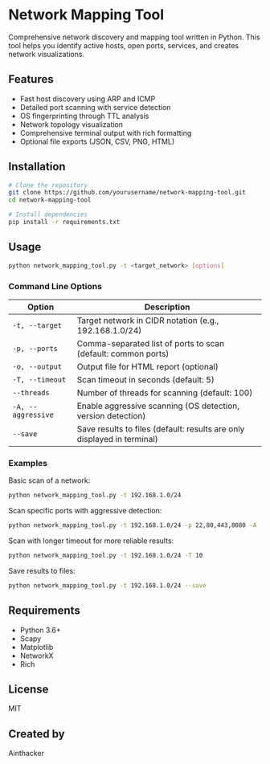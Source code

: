 # Network Mapping Tool

Comprehensive network discovery and mapping tool written in Python. This tool helps you identify active hosts, open ports, services, and creates network visualizations.

## Features

- Fast host discovery using ARP and ICMP
- Detailed port scanning with service detection
- OS fingerprinting through TTL analysis
- Network topology visualization
- Comprehensive terminal output with rich formatting
- Optional file exports (JSON, CSV, PNG, HTML)

## Installation

```bash
# Clone the repository
git clone https://github.com/yourusername/network-mapping-tool.git
cd network-mapping-tool

# Install dependencies
pip install -r requirements.txt
```

## Usage

```bash
python network_mapping_tool.py -t <target_network> [options]
```

### Command Line Options

| Option | Description |
|--------|-------------|
| `-t, --target` | Target network in CIDR notation (e.g., 192.168.1.0/24) |
| `-p, --ports` | Comma-separated list of ports to scan (default: common ports) |
| `-o, --output` | Output file for HTML report (optional) |
| `-T, --timeout` | Scan timeout in seconds (default: 5) |
| `--threads` | Number of threads for scanning (default: 100) |
| `-A, --aggressive` | Enable aggressive scanning (OS detection, version detection) |
| `--save` | Save results to files (default: results are only displayed in terminal) |

### Examples

Basic scan of a network:
```bash
python network_mapping_tool.py -t 192.168.1.0/24
```

Scan specific ports with aggressive detection:
```bash
python network_mapping_tool.py -t 192.168.1.0/24 -p 22,80,443,8080 -A
```

Scan with longer timeout for more reliable results:
```bash
python network_mapping_tool.py -t 192.168.1.0/24 -T 10
```

Save results to files:
```bash
python network_mapping_tool.py -t 192.168.1.0/24 --save
```

## Requirements

- Python 3.6+
- Scapy
- Matplotlib
- NetworkX
- Rich

## License

MIT

## Created by

Ainthacker 

